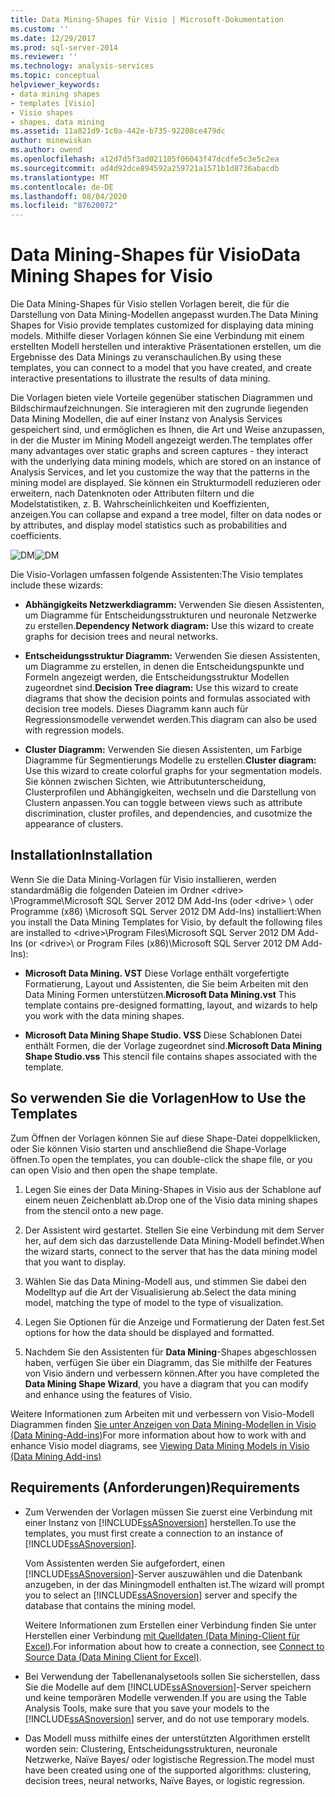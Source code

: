 ```yaml
---
title: Data Mining-Shapes für Visio | Microsoft-Dokumentation
ms.custom: ''
ms.date: 12/29/2017
ms.prod: sql-server-2014
ms.reviewer: ''
ms.technology: analysis-services
ms.topic: conceptual
helpviewer_keywords:
- data mining shapes
- templates [Visio]
- Visio shapes
- shapes, data mining
ms.assetid: 11a821d9-1c0a-442e-b735-92208ce479dc
author: minewiskan
ms.author: owend
ms.openlocfilehash: a12d7d5f3ad021105f06043f47dcdfe5c3e5c2ea
ms.sourcegitcommit: ad4d92dce894592a259721a1571b1d8736abacdb
ms.translationtype: MT
ms.contentlocale: de-DE
ms.lasthandoff: 08/04/2020
ms.locfileid: "87620072"
---
```

# <a name="data-mining-shapes-for-visio"></a><span data-ttu-id="0de4d-102">Data Mining-Shapes für Visio</span><span class="sxs-lookup"><span data-stu-id="0de4d-102">Data Mining Shapes for Visio</span></span>
  <span data-ttu-id="0de4d-103">Die Data Mining-Shapes für Visio stellen Vorlagen bereit, die für die Darstellung von Data Mining-Modellen angepasst wurden.</span><span class="sxs-lookup"><span data-stu-id="0de4d-103">The Data Mining Shapes for Visio provide templates customized for displaying data mining models.</span></span> <span data-ttu-id="0de4d-104">Mithilfe dieser Vorlagen können Sie eine Verbindung mit einem erstellten Modell herstellen und interaktive Präsentationen erstellen, um die Ergebnisse des Data Minings zu veranschaulichen.</span><span class="sxs-lookup"><span data-stu-id="0de4d-104">By using these templates, you can connect to a model that you have created, and create interactive presentations to illustrate the results of data mining.</span></span>  
  
 <span data-ttu-id="0de4d-105">Die Vorlagen bieten viele Vorteile gegenüber statischen Diagrammen und Bildschirmaufzeichnungen. Sie interagieren mit den zugrunde liegenden Data Mining Modellen, die auf einer Instanz von Analysis Services gespeichert sind, und ermöglichen es Ihnen, die Art und Weise anzupassen, in der die Muster im Mining Modell angezeigt werden.</span><span class="sxs-lookup"><span data-stu-id="0de4d-105">The templates offer many advantages over static graphs and screen captures - they interact with the underlying data mining models, which are stored on an instance of Analysis Services, and let you customize the way that the patterns in the mining model are displayed.</span></span> <span data-ttu-id="0de4d-106">Sie können ein Strukturmodell reduzieren oder erweitern, nach Datenknoten oder Attributen filtern und die Modelstatistiken, z. B. Wahrscheinlichkeiten und Koeffizienten, anzeigen.</span><span class="sxs-lookup"><span data-stu-id="0de4d-106">You can collapse and expand a tree model, filter on data nodes or by attributes, and display model statistics such as probabilities and coefficients.</span></span>  
  
 <span data-ttu-id="0de4d-107">![DM](media/dm-stencil.gif "DM")</span><span class="sxs-lookup"><span data-stu-id="0de4d-107">![DM](media/dm-stencil.gif "DM")</span></span>  
  
 <span data-ttu-id="0de4d-108">Die Visio-Vorlagen umfassen folgende Assistenten:</span><span class="sxs-lookup"><span data-stu-id="0de4d-108">The Visio templates include these wizards:</span></span>  
  
-   <span data-ttu-id="0de4d-109">**Abhängigkeits Netzwerkdiagramm:** Verwenden Sie diesen Assistenten, um Diagramme für Entscheidungsstrukturen und neuronale Netzwerke zu erstellen.</span><span class="sxs-lookup"><span data-stu-id="0de4d-109">**Dependency Network diagram:** Use this wizard to create graphs for decision trees and neural networks.</span></span>  
  
-   <span data-ttu-id="0de4d-110">**Entscheidungsstruktur Diagramm:** Verwenden Sie diesen Assistenten, um Diagramme zu erstellen, in denen die Entscheidungspunkte und Formeln angezeigt werden, die Entscheidungsstruktur Modellen zugeordnet sind.</span><span class="sxs-lookup"><span data-stu-id="0de4d-110">**Decision Tree diagram:** Use this wizard to create diagrams that show the decision points and formulas associated with decision tree models.</span></span> <span data-ttu-id="0de4d-111">Dieses Diagramm kann auch für Regressionsmodelle verwendet werden.</span><span class="sxs-lookup"><span data-stu-id="0de4d-111">This diagram can also be used with regression models.</span></span>  
  
-   <span data-ttu-id="0de4d-112">**Cluster Diagramm:** Verwenden Sie diesen Assistenten, um Farbige Diagramme für Segmentierungs Modelle zu erstellen.</span><span class="sxs-lookup"><span data-stu-id="0de4d-112">**Cluster diagram:** Use this wizard to create colorful graphs for your segmentation models.</span></span> <span data-ttu-id="0de4d-113">Sie können zwischen Sichten, wie Attributunterscheidung, Clusterprofilen und Abhängigkeiten, wechseln und die Darstellung von Clustern anpassen.</span><span class="sxs-lookup"><span data-stu-id="0de4d-113">You can toggle between views such as attribute discrimination, cluster profiles, and dependencies, and cusotmize the appearance of clusters.</span></span>  
  
## <a name="installation"></a><span data-ttu-id="0de4d-114">Installation</span><span class="sxs-lookup"><span data-stu-id="0de4d-114">Installation</span></span>  
 <span data-ttu-id="0de4d-115">Wenn Sie die Data Mining-Vorlagen für Visio installieren, werden standardmäßig die folgenden Dateien im Ordner \<drive> \Programme\Microsoft SQL Server 2012 DM Add-Ins (oder \<drive> \ oder Programme (x86) \Microsoft SQL Server 2012 DM Add-Ins) installiert:</span><span class="sxs-lookup"><span data-stu-id="0de4d-115">When you install the Data Mining Templates for Visio, by default the following files are installed to \<drive>\Program Files\Microsoft SQL Server 2012 DM Add-Ins (or \<drive>\ or Program Files (x86)\Microsoft SQL Server 2012 DM Add-Ins):</span></span>  
  
-   <span data-ttu-id="0de4d-116">**Microsoft Data Mining. VST** Diese Vorlage enthält vorgefertigte Formatierung, Layout und Assistenten, die Sie beim Arbeiten mit den Data Mining Formen unterstützen.</span><span class="sxs-lookup"><span data-stu-id="0de4d-116">**Microsoft Data Mining.vst** This template contains pre-designed formatting, layout, and wizards to help you work with the data mining shapes.</span></span>  
  
-   <span data-ttu-id="0de4d-117">**Microsoft Data Mining Shape Studio. VSS** Diese Schablonen Datei enthält Formen, die der Vorlage zugeordnet sind.</span><span class="sxs-lookup"><span data-stu-id="0de4d-117">**Microsoft Data Mining Shape Studio.vss** This stencil file contains shapes associated with the template.</span></span>  
  
## <a name="how-to-use-the-templates"></a><span data-ttu-id="0de4d-118">So verwenden Sie die Vorlagen</span><span class="sxs-lookup"><span data-stu-id="0de4d-118">How to Use the Templates</span></span>  
 <span data-ttu-id="0de4d-119">Zum Öffnen der Vorlagen können Sie auf diese Shape-Datei doppelklicken, oder Sie können Visio starten und anschließend die Shape-Vorlage öffnen.</span><span class="sxs-lookup"><span data-stu-id="0de4d-119">To open the templates, you can double-click the shape file, or you can open Visio and then open the shape template.</span></span>  
  
1.  <span data-ttu-id="0de4d-120">Legen Sie eines der Data Mining-Shapes in Visio aus der Schablone auf einem neuen Zeichenblatt ab.</span><span class="sxs-lookup"><span data-stu-id="0de4d-120">Drop one of the Visio data mining shapes from the stencil onto a new page.</span></span>  
  
2.  <span data-ttu-id="0de4d-121">Der Assistent wird gestartet. Stellen Sie eine Verbindung mit dem Server her, auf dem sich das darzustellende Data Mining-Modell befindet.</span><span class="sxs-lookup"><span data-stu-id="0de4d-121">When the wizard starts, connect to the server that has the data mining model that you want to display.</span></span>  
  
3.  <span data-ttu-id="0de4d-122">Wählen Sie das Data Mining-Modell aus, und stimmen Sie dabei den Modelltyp auf die Art der Visualisierung ab.</span><span class="sxs-lookup"><span data-stu-id="0de4d-122">Select the data mining model, matching the type of model to the type of visualization.</span></span>  
  
4.  <span data-ttu-id="0de4d-123">Legen Sie Optionen für die Anzeige und Formatierung der Daten fest.</span><span class="sxs-lookup"><span data-stu-id="0de4d-123">Set options for how the data should be displayed and formatted.</span></span>  
  
5.  <span data-ttu-id="0de4d-124">Nachdem Sie den Assistenten für **Data Mining**-Shapes abgeschlossen haben, verfügen Sie über ein Diagramm, das Sie mithilfe der Features von Visio ändern und verbessern können.</span><span class="sxs-lookup"><span data-stu-id="0de4d-124">After you have completed the **Data Mining Shape Wizard**, you have a diagram that you can modify and enhance using the features of Visio.</span></span>  
  
 <span data-ttu-id="0de4d-125">Weitere Informationen zum Arbeiten mit und verbessern von Visio-Modell Diagrammen finden [Sie unter Anzeigen von Data Mining-Modellen in Visio &#40;Data Mining-Add-ins&#41;](viewing-data-mining-models-in-visio-data-mining-add-ins.md)</span><span class="sxs-lookup"><span data-stu-id="0de4d-125">For more information about how to work with and enhance Visio model diagrams, see [Viewing Data Mining Models in Visio &#40;Data Mining Add-ins&#41;](viewing-data-mining-models-in-visio-data-mining-add-ins.md)</span></span>  
  
## <a name="requirements"></a><span data-ttu-id="0de4d-126">Requirements (Anforderungen)</span><span class="sxs-lookup"><span data-stu-id="0de4d-126">Requirements</span></span>  
  
-   <span data-ttu-id="0de4d-127">Zum Verwenden der Vorlagen müssen Sie zuerst eine Verbindung mit einer Instanz von [!INCLUDE[ssASnoversion](../includes/ssasnoversion-md.md)] herstellen.</span><span class="sxs-lookup"><span data-stu-id="0de4d-127">To use the templates, you must first create a connection to an instance of [!INCLUDE[ssASnoversion](../includes/ssasnoversion-md.md)].</span></span>  
  
     <span data-ttu-id="0de4d-128">Vom Assistenten werden Sie aufgefordert, einen [!INCLUDE[ssASnoversion](../includes/ssasnoversion-md.md)]-Server auszuwählen und die Datenbank anzugeben, in der das Miningmodell enthalten ist.</span><span class="sxs-lookup"><span data-stu-id="0de4d-128">The wizard will prompt you to select an [!INCLUDE[ssASnoversion](../includes/ssasnoversion-md.md)] server and specify the database that contains the mining model.</span></span>  
  
     <span data-ttu-id="0de4d-129">Weitere Informationen zum Erstellen einer Verbindung finden Sie unter Herstellen einer Verbindung [mit Quelldaten &#40;Data Mining-Client für Excel&#41;](connect-to-source-data-data-mining-client-for-excel.md).</span><span class="sxs-lookup"><span data-stu-id="0de4d-129">For information about how to create a connection, see [Connect to Source Data &#40;Data Mining Client for Excel&#41;](connect-to-source-data-data-mining-client-for-excel.md).</span></span>  
  
-   <span data-ttu-id="0de4d-130">Bei Verwendung der Tabellenanalysetools sollen Sie sicherstellen, dass Sie die Modelle auf dem [!INCLUDE[ssASnoversion](../includes/ssasnoversion-md.md)]-Server speichern und keine temporären Modelle verwenden.</span><span class="sxs-lookup"><span data-stu-id="0de4d-130">If you are using the Table Analysis Tools, make sure that you save your models to the [!INCLUDE[ssASnoversion](../includes/ssasnoversion-md.md)] server, and do not use temporary models.</span></span>  
  
-   <span data-ttu-id="0de4d-131">Das Modell muss mithilfe eines der unterstützten Algorithmen erstellt worden sein: Clustering, Entscheidungsstrukturen, neuronale Netzwerke, Naïve Bayes/ oder logistische Regression.</span><span class="sxs-lookup"><span data-stu-id="0de4d-131">The model must have been created using one of the supported algorithms: clustering, decision trees, neural networks, Naïve Bayes, or logistic regression.</span></span>  
  
  
